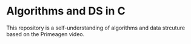# Algorithms and DS in C
This repository is a self-understanding of algorithms and data strcuture based on the Primeagen video.

